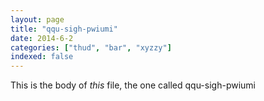 ```yaml
---
layout: page
title: "qqu-sigh-pwiumi"
date: 2014-6-2
categories: ["thud", "bar", "xyzzy"]
indexed: false
---
```

This is the body of _this_ file, the one called qqu-sigh-pwiumi
